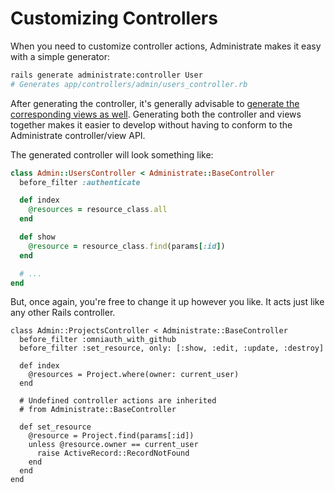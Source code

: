 # Customizing Controllers

When you need to customize controller actions,
Administrate makes it easy with a simple generator:

```bash
rails generate administrate:controller User
# Generates app/controllers/admin/users_controller.rb
```

After generating the controller,
it's generally advisable to
[generate the corresponding views as well][generate-views].
Generating both the controller and views together
makes it easier to develop without having to conform
to the Administrate controller/view API.

The generated controller will look something like:

```ruby
class Admin::UsersController < Administrate::BaseController
  before_filter :authenticate

  def index
    @resources = resource_class.all
  end

  def show
    @resource = resource_class.find(params[:id])
  end

  # ...
end
```

But, once again, you're free to change it up however you like.
It acts just like any other Rails controller.

    class Admin::ProjectsController < Administrate::BaseController
      before_filter :omniauth_with_github
      before_filter :set_resource, only: [:show, :edit, :update, :destroy]

      def index
        @resources = Project.where(owner: current_user)
      end

      # Undefined controller actions are inherited
      # from Administrate::BaseController

      def set_resource
        @resource = Project.find(params[:id])
        unless @resource.owner == current_user
          raise ActiveRecord::RecordNotFound
        end
      end
    end

[generate-views]: 3-page-customization.md
